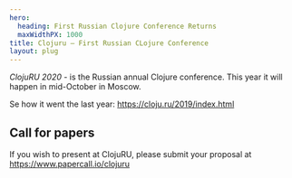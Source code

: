 ```yaml
---
hero:
  heading: First Russian Clojure Conference Returns
  maxWidthPX: 1000
title: Clojuru — First Russian CLojure Conference
layout: plug
---
```


*ClojuRU 2020* - is the Russian annual Clojure conference. This year it will happen in mid-October in Moscow.

Se how it went the last year: https://cloju.ru/2019/index.html

## Call for papers

If you wish to present at ClojuRU, please submit your proposal at https://www.papercall.io/clojuru

